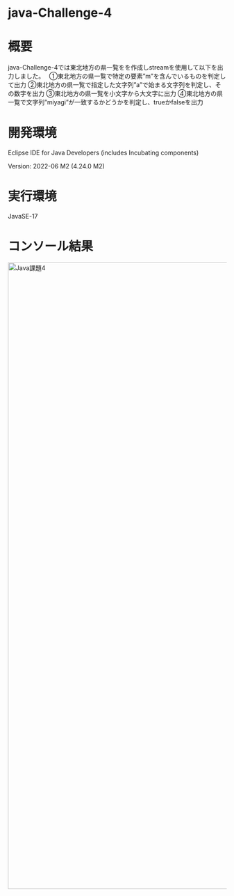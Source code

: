 # java-Challenge-4

# 概要
java-Challenge-4では東北地方の県一覧をを作成しstreamを使用して以下を出力しました。　
①東北地方の県一覧で特定の要素”m”を含んでいるものを判定して出力
②東北地方の県一覧で指定した文字列”a”で始まる文字列を判定し、その数字を出力
③東北地方の県一覧を小文字から大文字に出力
④東北地方の県一覧で文字列”miyagi”が一致するかどうかを判定し、trueかfalseを出力

# 開発環境
Eclipse IDE for Java Developers (includes Incubating components)

Version: 2022-06 M2 (4.24.0 M2)

# 実行環境
JavaSE-17

# コンソール結果
<img width="1440" alt="Java課題4" src="https://user-images.githubusercontent.com/90845405/182647859-b01f47ad-5e22-4c8e-960d-0a42ffd10fda.png">
